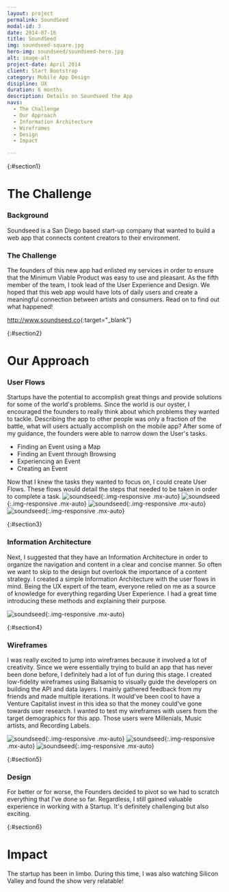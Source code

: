 ```yaml
---
layout: project
permalink: SoundSeed
modal-id: 3
date: 2014-07-16
title: SoundSeed
img: soundseed-square.jpg
hero-img: soundseed/soundseed-hero.jpg
alt: image-alt
project-date: April 2014
client: Start Bootstrap
category: Mobile App Design
disipline: UX
duration: 6 months
description: Details on Soundseed the App
navs:
  - The Challenge
  - Our Approach
  - Information Architecture
  - Wireframes
  - Design
  - Impact

---
```

{:#section1}
# The Challenge
### Background

Soundseed is a San Diego based start-up company that wanted to build a web app that connects content creators to their environment.

### The Challenge

The founders of this new app had enlisted my services in order to ensure that the Minimum Viable Product was easy to use and pleasant. As the fifth member of the team, I took lead of the User Experience and Design. We hoped that this web app would have lots of daily users and create a meaningful connection between artists and consumers. Read on to find out what happened!

<http://www.soundseed.co>{:target="_blank"}


{:#section2}
# Our Approach
### User Flows
Startups have the potential to accomplish great things and provide solutions for some of the world's problems. Since the world is our oyster, I encouraged the founders to really think about which problems they wanted to tackle. Describing the app to other people was only a fraction of the battle, what will users actually accomplish on the mobile app? After some of my guidance, the founders were able to narrow down the User's tasks.

+ Finding an Event using a Map
+ Finding an Event through Browsing
+ Experiencing an Event
+ Creating an Event

Now that I knew the tasks they wanted to focus on, I could create User Flows. These flows would detail the steps that needed to be taken in order to complete a task.
![soundseed](../img/portfolio/soundseed/flow1.jpg "user flow"){:.img-responsive .mx-auto}
![soundseed](../img/portfolio/soundseed/flow2.jpg "user flow"){:.img-responsive .mx-auto}
![soundseed](../img/portfolio/soundseed/flow3.jpg "user flow"){:.img-responsive .mx-auto}
![soundseed](../img/portfolio/soundseed/flow4.jpg "user flow"){:.img-responsive .mx-auto}

{:#section3}
### Information Architecture

Next, I suggested that they have an Information Architecture in order to organize the navigation and content in a clear and concise manner. So often we want to skip to the design but overlook the importance of a content strategy. I created a simple Information Architecture with the user flows in mind. Being the UX expert of the team, everyone relied on me as a source of knowledge for everything regarding User Experience. I had a great time introducing these methods and explaining their purpose.

![soundseed](../img/portfolio/soundseed/ia.jpg "info arch"){:.img-responsive .mx-auto}


{:#section4}
### Wireframes

I was really excited to jump into wireframes because it involved a lot of creativity. Since we were essentially trying to build an app that has never been done before, I definitely had a lot of fun during this stage. I created low-fidelity wireframes using Balsamiq to visually guide the developers on building the API and data layers. I mainly gathered feedback from my friends and made multiple iterations. It would've been cool to have a Venture Capitalist invest in this idea so that the money could've gone towards user research. I wanted to test my wireframes with users from the target demographics for this app. Those users were Millenials, Music artists, and Recording Labels.

![soundseed](../img/portfolio/soundseed/balsamiq-1.png "wireframe"){:.img-responsive .mx-auto}
![soundseed](../img/portfolio/soundseed/balsamiq-2.png "wireframe"){:.img-responsive .mx-auto}
![soundseed](../img/portfolio/soundseed/balsamiq-3.png "wireframe"){:.img-responsive .mx-auto}


{:#section5}
### Design
For better or for worse, the Founders decided to pivot so we had to scratch everything that I've done so far. Regardless, I still gained valuable experience in working with a Startup. It's definitely challenging but also exciting.


{:#section6}

# Impact
The startup has been in limbo. During this time, I was also watching Silicon Valley and found the show very relatable!
